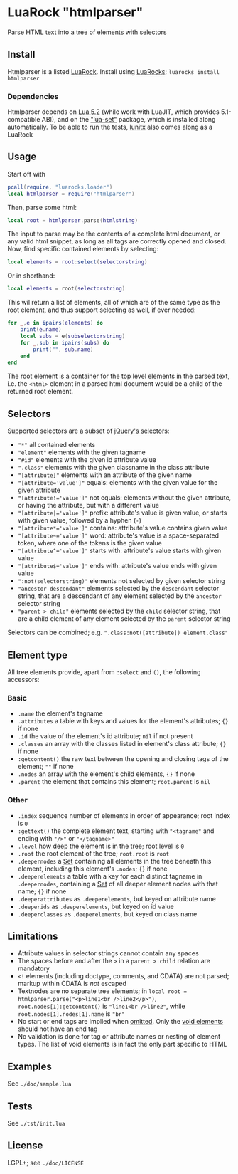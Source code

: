 # LuaRock "htmlparser"

Parse HTML text into a tree of elements with selectors

[1]: http://wscherphof.github.com/lua-set/
[2]: http://api.jquery.com/category/selectors/

## Install
Htmlparser is a listed [LuaRock](http://luarocks.org/repositories/rocks/). Install using [LuaRocks](http://www.luarocks.org/): `luarocks install htmlparser`

### Dependencies
Htmlparser depends on [Lua 5.2](http://www.lua.org/download.html) (while work with LuaJIT, which provides 5.1-compatible ABI), and on the ["lua-set"][1] package, which is installed along automatically. To be able to run the tests, [lunitx](https://github.com/dcurrie/lunit) also comes along as a LuaRock

## Usage
Start off with
```lua
pcall(require, "luarocks.loader")
local htmlparser = require("htmlparser")
```
Then, parse some html:
```lua
local root = htmlparser.parse(htmlstring)
```
The input to parse may be the contents of a complete html document, or any valid html snippet, as long as all tags are correctly opened and closed.
Now, find specific contained elements by selecting:
```lua
local elements = root:select(selectorstring)
```
Or in shorthand:
```lua
local elements = root(selectorstring)
```
This wil return a list of elements, all of which are of the same type as the root element, and thus support selecting as well, if ever needed:
```lua
for _,e in ipairs(elements) do
	print(e.name)
	local subs = e(subselectorstring)
	for _,sub in ipairs(subs) do
		print("", sub.name)
	end
end
```
The root element is a container for the top level elements in the parsed text, i.e. the `<html>` element in a parsed html document would be a child of the returned root element.

## Selectors
Supported selectors are a subset of [jQuery's selectors][2]:

- `"*"` all contained elements
- `"element"` elements with the given tagname
- `"#id"` elements with the given id attribute value
- `".class"` elements with the given classname in the class attribute
- `"[attribute]"` elements with an attribute of the given name
- `"[attribute='value']"` equals: elements with the given value for the given attribute
- `"[attribute!='value']"` not equals: elements without the given attribute, or having the attribute, but with a different value
- `"[attribute|='value']"` prefix: attribute's value is given value, or starts with given value, followed by a hyphen (`-`)
- `"[attribute*='value']"` contains: attribute's value contains given value
- `"[attribute~='value']"` word: attribute's value is a space-separated token, where one of the tokens is the given value
- `"[attribute^='value']"` starts with: attribute's value starts with given value
- `"[attribute$='value']"` ends with: attribute's value ends with given value
- `":not(selectorstring)"` elements not selected by given selector string
- `"ancestor descendant"` elements selected by the `descendant` selector string, that are a descendant of any element selected by the `ancestor` selector string
- `"parent > child"` elements selected by the `child` selector string, that are a child element of any element selected by the `parent` selector string

Selectors can be combined; e.g. `".class:not([attribute]) element.class"`

## Element type
All tree elements provide, apart from `:select` and `()`, the following accessors:

### Basic
- `.name` the element's tagname
- `.attributes` a table with keys and values for the element's attributes; `{}` if none
- `.id` the value of the element's id attribute; `nil` if not present
- `.classes` an array with the classes listed in element's class attribute; `{}` if none
- `:getcontent()` the raw text between the opening and closing tags of the element; `""` if none
- `.nodes` an array with the element's child elements, `{}` if none
- `.parent` the element that contains this element; `root.parent` is `nil`

### Other
- `.index` sequence number of elements in order of appearance; root index is `0`
- `:gettext()` the complete element text, starting with `"<tagname"` and ending with `"/>"` or `"</tagname>"`
- `.level` how deep the element is in the tree; root level is `0`
- `.root` the root element of the tree; `root.root` is `root`
- `.deepernodes` a [Set][1] containing all elements in the tree beneath this element, including this element's `.nodes`; `{}` if none
- `.deeperelements` a table with a key for each distinct tagname in `.deepernodes`, containing a [Set][1] of all deeper element nodes with that name; `{}` if none
- `.deeperattributes` as `.deeperelements`, but keyed on attribute name
- `.deeperids` as `.deeperelements`, but keyed on id value
- `.deeperclasses` as `.deeperelements`, but keyed on class name

## Limitations
- Attribute values in selector strings cannot contain any spaces
- The spaces before and after the `>` in a `parent > child` relation are mandatory 
- `<!` elements (including doctype, comments, and CDATA) are not parsed; markup within CDATA is *not* escaped
- Textnodes are no separate tree elements; in `local root = htmlparser.parse("<p>line1<br />line2</p>")`, `root.nodes[1]:getcontent()` is `"line1<br />line2"`, while `root.nodes[1].nodes[1].name` is `"br"`
- No start or end tags are implied when [omitted](http://www.w3.org/TR/html5/syntax.html#optional-tags). Only the [void elements](http://www.w3.org/TR/html5/syntax.html#void-elements) should not have an end tag
- No validation is done for tag or attribute names or nesting of element types. The list of void elements is in fact the only part specific to HTML

## Examples
See `./doc/sample.lua`

## Tests
See `./tst/init.lua`

## License
LGPL+; see `./doc/LICENSE`
